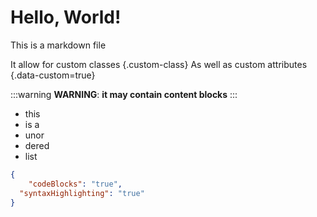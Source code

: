 # Hello, World!

This is a markdown file

It allow for custom classes {.custom-class}
As well as custom attributes {.data-custom=true}

:::warning
**WARNING**: __it may contain content blocks__
:::

- this 
- is a
- unor
- dered
- list

```json
{
	"codeBlocks": "true",
  "syntaxHighlighting": "true"
}
```
